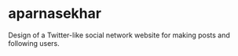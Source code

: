 # aparnasekhar

Design of a Twitter-like social network website for making posts and following users.
